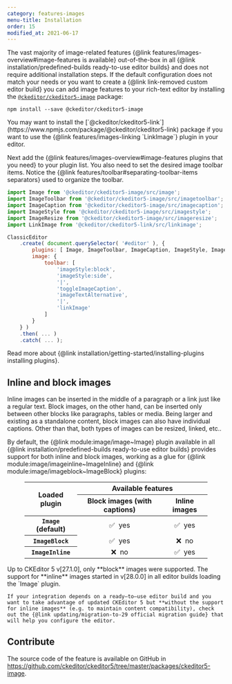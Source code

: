 ```yaml
---
category: features-images
menu-title: Installation
order: 15
modified_at: 2021-06-17
---
```


The vast majority of image-related features {@link features/images-overview#image-features is available} out-of-the-box in all {@link installation/predefined-builds ready-to-use editor builds} and does not require additional installation steps. If the default configuration does not match your needs or you want to create a {@link  link-removed custom editor build} you can add image features to your rich-text editor by installing the [`@ckeditor/ckeditor5-image`](https://www.npmjs.com/package/@ckeditor/ckeditor5-image) package:

```plaintext
npm install --save @ckeditor/ckeditor5-image
```

<info-box info>
	You may want to install the [`@ckeditor/ckeditor5-link`](https://www.npmjs.com/package/@ckeditor/ckeditor5-link) package if you want to use the {@link features/images-linking `LinkImage`} plugin in your editor.
</info-box>

Next add the {@link features/images-overview#image-features plugins that you need} to your plugin list. You also need to set the desired image toolbar items. Notice the {@link features/toolbar#separating-toolbar-items separators} used to organize the toolbar.

```js
import Image from '@ckeditor/ckeditor5-image/src/image';
import ImageToolbar from '@ckeditor/ckeditor5-image/src/imagetoolbar';
import ImageCaption from '@ckeditor/ckeditor5-image/src/imagecaption';
import ImageStyle from '@ckeditor/ckeditor5-image/src/imagestyle';
import ImageResize from '@ckeditor/ckeditor5-image/src/imageresize';
import LinkImage from '@ckeditor/ckeditor5-link/src/linkimage';

ClassicEditor
	.create( document.querySelector( '#editor' ), {
		plugins: [ Image, ImageToolbar, ImageCaption, ImageStyle, ImageResize, LinkImage ],
		image: {
			toolbar: [
				'imageStyle:block',
				'imageStyle:side',
				'|',
				'toggleImageCaption',
				'imageTextAlternative',
				'|',
				'linkImage'
			]
		}
	} )
	.then( ... )
	.catch( ... );
```

<info-box info>
	Read more about {@link installation/getting-started/installing-plugins installing plugins}.
</info-box>

## Inline and block images

Inline images can be inserted in the middle of a paragraph or a link just like a regular text. Block images, on the other hand, can be inserted only between other blocks like paragraphs, tables or media. Being larger and existing as a standalone content, block images can also have individual captions. Other than that, both types of images can be resized, linked, etc..

By default, the {@link module:image/image~Image} plugin available in all {@link installation/predefined-builds ready-to-use editor builds} provides support for both inline and block images, working as a glue for {@link module:image/imageinline~ImageInline} and {@link module:image/imageblock~ImageBlock} plugins:

<figure class="table">
	<table style="text-align: center">
		<thead>
			<tr>
				<th rowspan="2" style="vertical-align: middle">Loaded plugin</th>
				<th colspan="2">Available features</th>
			</tr>
			<tr>
				<th>Block images (with captions)</th>
				<th>Inline images</th>
			</tr>
		</thead>
		<tbody>
			<tr>
				<th><code>Image</code> (default)</th>
				<td>✅&nbsp; yes</td>
				<td>✅&nbsp; yes</td>
			</tr>
			<tr>
				<th><code>ImageBlock</code></th>
				<td>✅&nbsp; yes</td>
				<td>❌&nbsp; no</td>
			</tr>
			<tr>
				<th><code>ImageInline</code></th>
				<td>❌&nbsp; no</td>
				<td>✅&nbsp; yes</td>
			</tr>
		</tbody>
	</table>
</figure>

<info-box info>
	Up to CKEditor 5 v[27.1.0], only **block** images were supported. The support for **inline** images started in v[28.0.0] in all editor builds loading the `Image` plugin.

	If your integration depends on a ready–to–use editor build and you want to take advantage of updated CKEditor 5 but **without the support for inline images** (e.g. to maintain content compatibility), check out the {@link updating/migration-to-29 official migration guide} that will help you configure the editor.
</info-box>

## Contribute

The source code of the feature is available on GitHub in https://github.com/ckeditor/ckeditor5/tree/master/packages/ckeditor5-image.

